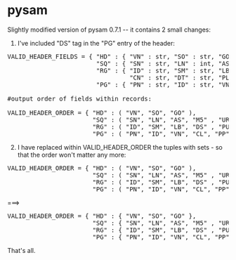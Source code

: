 pysam
=====

Slightly modified version of pysam 0.7.1 -- it contains 2 small changes:

1. I've included "DS" tag in the "PG" entry of the header:

<pre>
VALID_HEADER_FIELDS = { "HD" : { "VN" : str, "SO" : str, "GO" : str },
                        "SQ" : { "SN" : str, "LN" : int, "AS" : str, "M5" : str, "UR" : str, "SP" : str },
                        "RG" : { "ID" : str, "SM" : str, "LB" : str, "DS" : str, "PU" : str, "PI" : str, 
                                 "CN" : str, "DT" : str, "PL" : str, "FO" : str, "KS" : str, "PG" : str,},
                        "PG" : { "PN" : str, "ID" : str, "VN" : str, "CL" : str, "PP" : str, **"DS" : str** }, }

#output order of fields within records:

VALID_HEADER_ORDER = { "HD" : ( "VN", "SO", "GO" ),
                       "SQ" : ( "SN", "LN", "AS", "M5" , "UR" , "SP" ),
                       "RG" : ( "ID", "SM", "LB", "DS" , "PU" , "PI" , "CN" , "DT", "PL", "FO", "KS", "PG" ),
                       "PG" : ( "PN", "ID", "VN", "CL", "PP", **"DS"** ), }
</pre>
                       
2. I have replaced within VALID_HEADER_ORDER the tuples with sets - so that the order won't matter any more:
 
<pre>
VALID_HEADER_ORDER = { "HD" : ( "VN", "SO", "GO" ),
                       "SQ" : ( "SN", "LN", "AS", "M5" , "UR" , "SP" ),
                       "RG" : ( "ID", "SM", "LB", "DS" , "PU" , "PI" , "CN" , "DT", "PL", "FO", "KS", "PG" ),
                       "PG" : ( "PN", "ID", "VN", "CL", "PP", "DS" ), }
</pre>
===> 
<pre>
VALID_HEADER_ORDER = { "HD" : { "VN", "SO", "GO" },
                       "SQ" : { "SN", "LN", "AS", "M5" , "UR" , "SP" },
                       "RG" : { "ID", "SM", "LB", "DS" , "PU" , "PI" , "CN" , "DT", "PL", "FO", "KS", "PG" },
                       "PG" : { "PN", "ID", "VN", "CL", "PP", "DS" }, }
</pre>

That's all.
